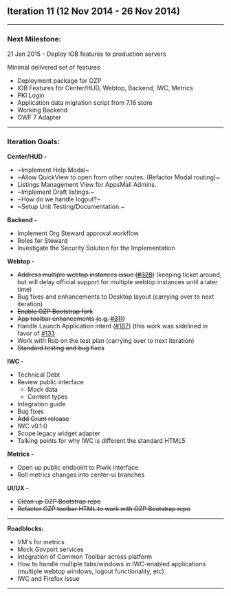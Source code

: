 ## Iteration 11 (12 Nov 2014 -  26 Nov 2014)

***

### Next Milestone:
21 Jan 2015 - Deploy IOB features to production servers

Minimal delivered set of features
* Deployment package for OZP
* IOB Features for Center/HUD, Webtop, Backend, IWC, Metrics
* PKI Login
* Application data migration script from 7.16 store
* Working Backend
* OWF 7 Adapter

***

### Iteration Goals:
**Center/HUD -**
* ~Implement Help Modal~
* ~Allow QuickView to open from other routes. (Refactor Modal routing)~
* Listings Management View for AppsMall Admins.
* ~Implement Draft listings.~
* ~How do we handle logout?~
* ~Setup Unit Testing/Documentation.~

**Backend -**
* Implement Org Steward approval workflow
* Roles for Steward
* Investigate the Security Solution for the Implementation

**Webtop -**
* ~~Address multiple webtop instances issue ([#328](https://github.com/ozone-development/ozp-webtop/issues/328))~~ (keeping ticket around, but will delay official support for multiple webtop instances until a later time)
* Bug fixes and enhancements to Desktop layout (carrying over to next iteration)
* ~~Enable OZP Bootstrap fork~~
* ~~App toolbar enhancements (e.g. [#311](https://github.com/ozone-development/ozp-webtop/issues/311))~~
* Handle Launch Application intent ([#187](https://github.com/ozone-development/ozp-webtop/issues/187)) (this work was sidelined in favor of [#133](https://github.com/ozone-development/ozp-webtop/issues/133)
* Work with Rob on the test plan (carrying over to next iteration)
* ~~Standard testing and bug fixes~~

**IWC -**
* Technical Debt
* Review public interface
  * Mock data
  * Content types
* Integration guide
* Bug fixes
* ~~Add Grunt release~~
* IWC v0.1.0
* Scope legacy widget adapter
* Talking points for why IWC is different the standard HTML5

**Metrics -**
* Open up public endpoint to Piwik interface
* Roll metrics changes into center-ui branches

**UI/UX -**
* ~~Clean up OZP Bootstrap repo~~
* ~~Refactor OZP toolbar HTML to work with OZP Bootstrap repo~~

***

**Roadblocks:**
* VM's for metrics
* Mock Govport services
* Integration of Common Toolbar across platform
* How to handle multiple tabs/windows in IWC-enabled applications (multiple webtop windows, logout functionality, etc)
* IWC and Firefox issue

***